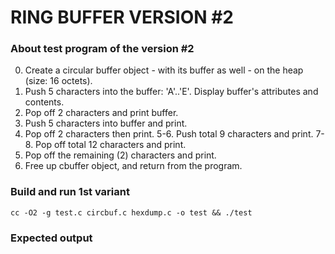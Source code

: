 # RING BUFFER VERSION #2

### About test program of the version #2
0. Create a circular buffer object - with its buffer as well - on the heap (size: 16 octets).
1. Push 5 characters into the buffer: 'A'..'E'. Display buffer's attributes and contents.
2. Pop off 2 characters and print buffer.
3. Push 5 characters into buffer and print.
4. Pop off 2 characters then print.
5-6. Push total 9 characters and print.
7-8. Pop off total 12 characters and print.
9. Pop off the remaining (2) characters and print.
10. Free up cbuffer object, and return from the program.

### Build and run 1st variant
```
cc -O2 -g test.c circbuf.c hexdump.c -o test && ./test
```
### Expected output

